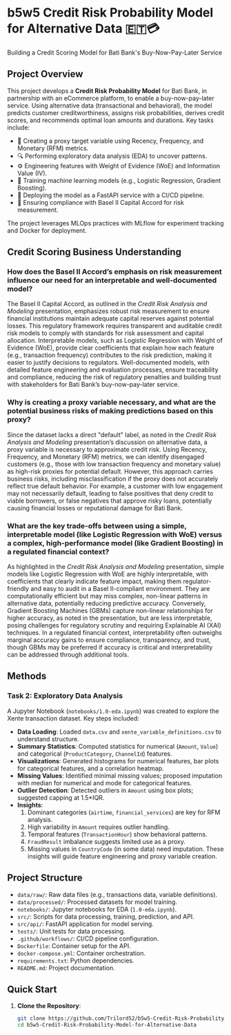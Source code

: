 # b5w5 Credit Risk Probability Model for Alternative Data 🇪🇹💳

Building a Credit Scoring Model for Bati Bank's Buy-Now-Pay-Later Service

## Project Overview
This project develops a **Credit Risk Probability Model** for Bati Bank, in partnership with an eCommerce platform, to enable a buy-now-pay-later service. Using alternative data (transactional and behavioral), the model predicts customer creditworthiness, assigns risk probabilities, derives credit scores, and recommends optimal loan amounts and durations. Key tasks include:

- 🧠 Creating a proxy target variable using Recency, Frequency, and Monetary (RFM) metrics.
- 🔍 Performing exploratory data analysis (EDA) to uncover patterns.
- ⚙️ Engineering features with Weight of Evidence (WoE) and Information Value (IV).
- 🤖 Training machine learning models (e.g., Logistic Regression, Gradient Boosting).
- 🚀 Deploying the model as a FastAPI service with a CI/CD pipeline.
- 📜 Ensuring compliance with Basel II Capital Accord for risk measurement.

The project leverages MLOps practices with MLflow for experiment tracking and Docker for deployment.

## Credit Scoring Business Understanding

### How does the Basel II Accord’s emphasis on risk measurement influence our need for an interpretable and well-documented model?
The Basel II Capital Accord, as outlined in the *Credit Risk Analysis and Modeling* presentation, emphasizes robust risk measurement to ensure financial institutions maintain adequate capital reserves against potential losses. This regulatory framework requires transparent and auditable credit risk models to comply with standards for risk assessment and capital allocation. Interpretable models, such as Logistic Regression with Weight of Evidence (WoE), provide clear coefficients that explain how each feature (e.g., transaction frequency) contributes to the risk prediction, making it easier to justify decisions to regulators. Well-documented models, with detailed feature engineering and evaluation processes, ensure traceability and compliance, reducing the risk of regulatory penalties and building trust with stakeholders for Bati Bank’s buy-now-pay-later service.

### Why is creating a proxy variable necessary, and what are the potential business risks of making predictions based on this proxy?
Since the dataset lacks a direct "default" label, as noted in the *Credit Risk Analysis and Modeling* presentation’s discussion on alternative data, a proxy variable is necessary to approximate credit risk. Using Recency, Frequency, and Monetary (RFM) metrics, we can identify disengaged customers (e.g., those with low transaction frequency and monetary value) as high-risk proxies for potential default. However, this approach carries business risks, including misclassification if the proxy does not accurately reflect true default behavior. For example, a customer with low engagement may not necessarily default, leading to false positives that deny credit to viable borrowers, or false negatives that approve risky loans, potentially causing financial losses or reputational damage for Bati Bank.

### What are the key trade-offs between using a simple, interpretable model (like Logistic Regression with WoE) versus a complex, high-performance model (like Gradient Boosting) in a regulated financial context?
As highlighted in the *Credit Risk Analysis and Modeling* presentation, simple models like Logistic Regression with WoE are highly interpretable, with coefficients that clearly indicate feature impact, making them regulator-friendly and easy to audit in a Basel II-compliant environment. They are computationally efficient but may miss complex, non-linear patterns in alternative data, potentially reducing predictive accuracy. Conversely, Gradient Boosting Machines (GBMs) capture non-linear relationships for higher accuracy, as noted in the presentation, but are less interpretable, posing challenges for regulatory scrutiny and requiring Explainable AI (XAI) techniques. In a regulated financial context, interpretability often outweighs marginal accuracy gains to ensure compliance, transparency, and trust, though GBMs may be preferred if accuracy is critical and interpretability can be addressed through additional tools.

## Methods

### Task 2: Exploratory Data Analysis
A Jupyter Notebook (`notebooks/1.0-eda.ipynb`) was created to explore the Xente transaction dataset. Key steps included:
- **Data Loading**: Loaded `data.csv` and `xente_variable_definitions.csv` to understand structure.
- **Summary Statistics**: Computed statistics for numerical (`Amount`, `Value`) and categorical (`ProductCategory`, `ChannelId`) features.
- **Visualizations**: Generated histograms for numerical features, bar plots for categorical features, and a correlation heatmap.
- **Missing Values**: Identified minimal missing values; proposed imputation with median for numerical and mode for categorical features.
- **Outlier Detection**: Detected outliers in `Amount` using box plots; suggested capping at 1.5*IQR.
- **Insights**:
  1. Dominant categories (`airtime`, `financial_services`) are key for RFM analysis.
  2. High variability in `Amount` requires outlier handling.
  3. Temporal features (`TransactionHour`) show behavioral patterns.
  4. `FraudResult` imbalance suggests limited use as a proxy.
  5. Missing values in `CountryCode` (in some data) need imputation.
These insights will guide feature engineering and proxy variable creation.

## Project Structure
- `data/raw/`: Raw data files (e.g., transactions data, variable definitions).
- `data/processed/`: Processed datasets for model training.
- `notebooks/`: Jupyter notebooks for EDA (`1.0-eda.ipynb`).
- `src/`: Scripts for data processing, training, prediction, and API.
- `src/api/`: FastAPI application for model serving.
- `tests/`: Unit tests for data processing.
- `.github/workflows/`: CI/CD pipeline configuration.
- `Dockerfile`: Container setup for the API.
- `docker-compose.yml`: Container orchestration.
- `requirements.txt`: Python dependencies.
- `README.md`: Project documentation.

## Quick Start
1. **Clone the Repository**:
   ```bash
   git clone https://github.com/Trilord52/b5w5-Credit-Risk-Probability-Model-for-Alternative-Data.git
   cd b5w5-Credit-Risk-Probability-Model-for-Alternative-Data